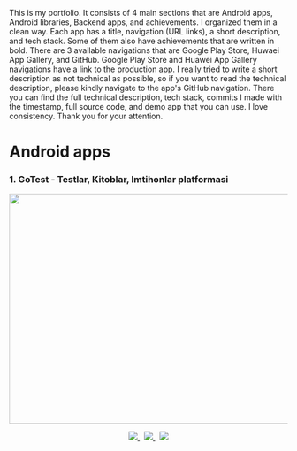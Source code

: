 This is my portfolio. It consists of 4 main sections that are Android apps, Android libraries, Backend apps, and achievements. I organized them in a clean way. Each app has a title, navigation (URL links), a short description, and tech stack. Some of them also have achievements that are written in bold. There are 3 available navigations that are Google Play Store, Huwaei App Gallery, and GitHub. Google Play Store and Huawei App Gallery navigations have a link to the production app. I really tried to write a short description as not technical as possible, so if you want to read the technical description, please kindly navigate to the app's GitHub navigation. There you can find the full technical description, tech stack, commits I made with the timestamp, full source code, and demo app that you can use. I love consistency. Thank you for your attention.

# Android apps

### 1. GoTest - Testlar, Kitoblar, Imtihonlar platformasi

<img src="https://github.com/raheemadamboev/portfolio/blob/main/banner/GoTest.jpg" width="869" height="416" />

 <p align="center">
  <a href="https://play.google.com/store/apps/details?id=xyz.teamgravity.gotest">
    <img  src="https://img.shields.io/badge/Play Store-8382E3?style=for-the-badge&logo=google&logoColor=white">
  </a>&nbsp;
  <a href="https://play.google.com/store/apps/details?id=xyz.teamgravity.uzbekistanaccountingcode">
    <img  src="https://img.shields.io/badge/App Gallery-E56F08?style=for-the-badge&logo=huawei&logoColor=white">
  </a>&nbsp;
  <a href="https://appgallery.huawei.com/#/app/C104420151">
    <img  src="https://img.shields.io/badge/GitHub-fff200?style=for-the-badge&logo=github&logoColor=black">
  </a>
</p>
